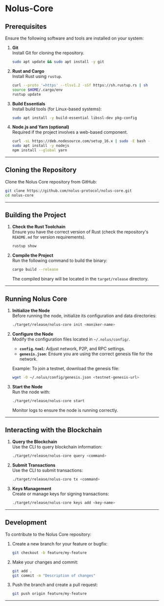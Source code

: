 # Nolus-Core

## **Prerequisites**

Ensure the following software and tools are installed on your system:

1. **Git**  
   Install Git for cloning the repository.  
   ```bash
   sudo apt update && sudo apt install -y git
   ```

2. **Rust and Cargo**  
   Install Rust using `rustup`.  
   ```bash
   curl --proto '=https' --tlsv1.2 -sSf https://sh.rustup.rs | sh
   source $HOME/.cargo/env
   rustup update
   ```

3. **Build Essentials**  
   Install build tools (for Linux-based systems):  
   ```bash
   sudo apt install -y build-essential libssl-dev pkg-config
   ```

4. **Node.js and Yarn (optional)**  
   Required if the project involves a web-based component.  
   ```bash
   curl -sL https://deb.nodesource.com/setup_16.x | sudo -E bash -
   sudo apt install -y nodejs
   npm install --global yarn
   ```

---

## **Cloning the Repository**

Clone the Nolus Core repository from GitHub:

```bash
git clone https://github.com/nolus-protocol/nolus-core.git
cd nolus-core
```

---

## **Building the Project**

1. **Check the Rust Toolchain**  
   Ensure you have the correct version of Rust (check the repository's `README.md` for version requirements).  
   ```bash
   rustup show
   ```

2. **Compile the Project**  
   Run the following command to build the binary:  
   ```bash
   cargo build --release
   ```

   The compiled binary will be located in the `target/release` directory.

---

## **Running Nolus Core**

1. **Initialize the Node**  
   Before running the node, initialize its configuration and data directories:  
   ```bash
   ./target/release/nolus-core init <moniker-name>
   ```

2. **Configure the Node**  
   Modify the configuration files located in `~/.nolus/config/`.  
   - **`config.toml`**: Adjust network, P2P, and RPC settings.  
   - **`genesis.json`**: Ensure you are using the correct genesis file for the network.

   Example: To join a testnet, download the genesis file:  
   ```bash
   wget -O ~/.nolus/config/genesis.json <testnet-genesis-url>
   ```

3. **Start the Node**  
   Run the node with:  
   ```bash
   ./target/release/nolus-core start
   ```

   Monitor logs to ensure the node is running correctly.

---

## **Interacting with the Blockchain**

1. **Query the Blockchain**  
   Use the CLI to query blockchain information:  
   ```bash
   ./target/release/nolus-core query <command>
   ```

2. **Submit Transactions**  
   Use the CLI to submit transactions:  
   ```bash
   ./target/release/nolus-core tx <command>
   ```

3. **Keys Management**  
   Create or manage keys for signing transactions:  
   ```bash
   ./target/release/nolus-core keys add <key-name>
   ```

---

## **Development**

To contribute to the Nolus Core repository:

1. Create a new branch for your feature or bugfix:  
   ```bash
   git checkout -b feature/my-feature
   ```

2. Make your changes and commit:  
   ```bash
   git add .
   git commit -m "Description of changes"
   ```

3. Push the branch and create a pull request:  
   ```bash
   git push origin feature/my-feature
   ```

---
